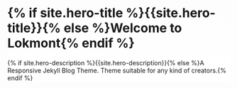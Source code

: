 <div class="hero" style="background: linear-gradient(to bottom, rgba(255, 255, 255, 0.1) 0, #fff 90%), url({{"/images/" | prepend: site.baseurl | append : site.hero}})">
  <div class="hero-content">
    <h1 class="hero-title">{% if site.hero-title %}{{site.hero-title}}{% else %}Welcome to <span>Lokmont</span>{% endif %}</h1>
    <div class="hero-description">{% if site.hero-description %}{{site.hero-description}}{% else %}A Responsive Jekyll Blog Theme. Theme suitable for any kind of creators.{% endif %}</div>
  </div>
</div> <!-- /.hero -->
